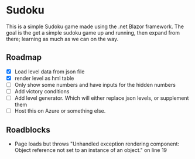 # Sudoku
This is a simple Sudoku game made using the .net Blazor framework. The goal is the get a simple sudoku game up and running, then expand from there; learning as much as we can on the way. 

## Roadmap
-[x] Load level data from json file
-[x] render level as hml table
-[ ] Only show some numbers and have inputs for the hidden numbers
-[ ] Add victory conditions
-[ ] Add level generator. Which will either replace json levels, or supplement them
-[ ] Host this on Azure or something else.

## Roadblocks
- Page loads but throws  "Unhandled exception rendering component: Object reference not set to an instance of an object." on line 19